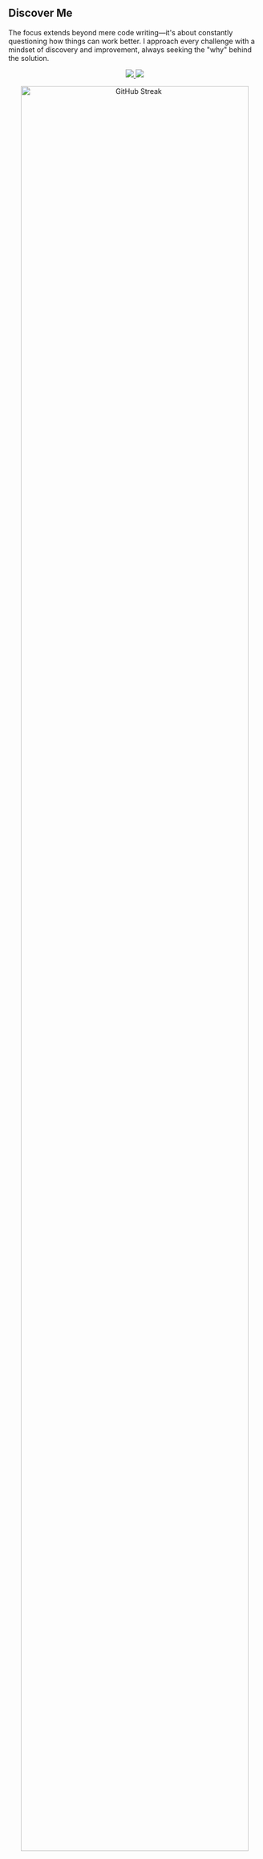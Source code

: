 ## Discover Me
The focus extends beyond mere code writing—it's about constantly questioning how things can work better. I approach every challenge with a mindset of discovery and improvement, always seeking the "why" behind the solution.

<p align="center">
<a href="https://github.com/ahmedjidar">
 <picture>
 <source
 srcset="https://github-readme-stats.vercel.app/api?username=ahmedjidar&show_icons=true&theme=github_dark&hide_border=true&bg_color=00000000&title_color=FFD700&icon_color=FFD700&text_color=D3D3B8"
 media="(prefers-color-scheme: light)"
 />
 <img src="https://github-readme-stats.vercel.app/api?username=ahmedjidar&show_icons=true&theme=github_dark&hide_border=true&bg_color=00000000&title_color=FFD700&icon_color=FFD700&text_color=D3D3B8">
 </picture>
</a>
<a href="https://github.com/ahmedjidar">
 <picture>
 <source
 srcset="https://github-readme-stats.vercel.app/api/top-langs?username=ahmedjidar&show_icons=true&theme=github_dark&bg_color=00000000&layout=compact&langs_count=8&hide=yacc&card_width=340px&title_color=FFD700&icon_color=FFD700&text_color=D3D3B8"
 media="(prefers-color-scheme: light)"
 />
 <img src="https://github-readme-stats.vercel.app/api/top-langs?username=ahmedjidar&show_icons=true&theme=github_dark&hide_border=true&bg_color=00000000&layout=compact&langs_count=8&hide=yacc,java&card_width=340px&title_color=FFD700&icon_color=FFD700&text_color=D3D3B8">
 </picture>
</a>

<p align="center">
 <img src="https://github-readme-streak-stats.herokuapp.com/?user=ahmedjidar&theme=apprentice&hide_border=true&border_radius=20&ring=FFD700&fire=FFD700&currStreakNum=D3D3B8&sideLabels=D3D3B8&dates=D3D3B8" alt="GitHub Streak" style="width: 95%;" />
</p>
